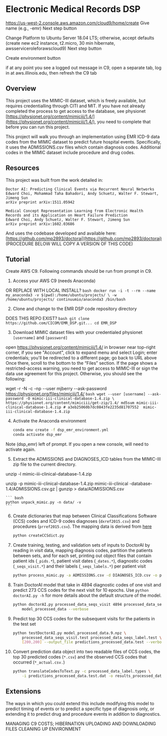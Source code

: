 # Electronic Medical Records DSP


https://us-west-2.console.aws.amazon.com/cloud9/home/create
Give name (e.g., <netid>-emr)
Next step button

Change Platform to Ubuntu Server 18.04 LTS; otherwise, accept defaults (create new ec2 instance, t2.micro, 30 min hibernate, awsserviceroleforawscloud9)
Next step button

Create environment button



if at any point you see a logged out message in C9, open a separate tab, log in at aws.illinois.edu, then refresh the C9 tab



## Overview

This project uses the MIMIC-III dataset, which is freely available, but requires credentialling through CITI and MIT.  If you have not already completed the process to get access to the database, see physionet [https://physionet.org/content/mimiciii/1.4/](https://physionet.org/content/mimiciii/1.4/), you need to complete that before you can run this project.

This project will walk you through an implementation using EMR ICD-9 data codes from the MIMIC dataset to predict future hospital events. Specifically, it uses the ADMISSIONS.csv files which contain diagnosis codes.  Additional codes in the MIMIC dataset include procedure and drug codes.

## Resources

This project was built from the work detailed in:

``` text
Doctor AI: Predicting Clinical Events via Recurrent Neural Networks
Edward Choi, Mohammad Taha Bahadori, Andy Schuetz, Walter F. Stewart, Jimeng Sun
arXiv preprint arXiv:1511.05942
```

``` text
Medical Concept Representation Learning from Electronic Health
Records and its Application on Heart Failure Prediction
Edward Choi, Andy Schuetz, Walter F. Stewart, Jimeng Sun
arXiv preprint arXiv:1602.03686
```

And uses the codebase developed and available here:
[https://github.com/mp2893/doctorai](https://github.com/mp2893/doctorai)
(PROCEDURE BELOW WILL COPY A VERSION OF THIS CODE)

## Tutorial

Create AWS C9. Following commands should be run from prompt in C9.

1. Access your AWS C9 (needs Anaconda)

OR REPLACE WITH LOCAL INSTALL?
    ``` bash
    docker run -i -t --rm --name my_anaconda3 -v $(pwd):/home/ubuntu/projects/ \
        -w /home/ubuntu/projects/ continuumio/anaconda3 /bin/bash
    ```

2. Clone and change to the EMR DSP code repository directory

DOES THIS REPO EXIST?
    ``` bash
    git clone https://github.com/CICOM/EMR_DSP.git...
    cd EMR_DSP
    ```

3. Download MIMIC dataset files with your credentialed physionet `[username]` and `[password]`

open https://physionet.org/content/mimiciii/1.4/ in browser
near top-right corner, if you see "Account", click to expand menu and select Login; enter credentials; you'll be redirected to a different page; go back to URL above
Once there, scroll to the bottom to the “Files” section. If the page shows a restricted-access warning, you need to get access to MIMIC-III or sign the data use agreement for this project. Otherwise, you should see the following:


wget -r -N -c -np --user mjberry --ask-password https://physionet.org/files/mimiciii/1.4/
    ``` bash
    wget --user [username] --ask-password -O mimic-iii-clinical-database-1.4.zip \
        https://physionet.org/content/mimiciii/get-zip/1.4/
    md5sum mimic-iii-clinical-database-1.4.zip
    # a3eb25060b7dc0843fe2235d81707552  mimic-iii-clinical-database-1.4.zip
    ```

4. Activate the Anaconda environment

    ``` bash
    conda env create -f dsp_emr_environment.yml
    conda activate dsp_emr
    ```
Note (dsp_emr) left of prompt. If you open a new console, will need to activate again.

5. Extract the ADMISSIONS and DIAGNOSES_ICD tables from the MIMIC-III zip file to the current directory.

unzip -l mimic-iii-clinical-database-1.4.zip

unzip -p mimic-iii-clinical-database-1.4.zip mimic-iii-clinical
-database-1.4/ADMISSIONS.csv.gz  | gunzip > data/ADMISSIONS.csv



    ``` bash
    python unpack_mimic.py -n data/ -v
    ```

6. Create dictionaries that map between Clinical Classifications Software (CCS) codes and ICD-9 codes diagnoses (`dxref2015.csv`) and procedures (`prref2015.csv`). The mapping data is derived from [here](https://www.hcup-us.ahrq.gov/toolssoftware/ccs/ccs.jsp)

    ``` bash
    python createCCSdict.py
    ```

7. Create training, testing, and validation sets of inputs to DoctorAI by reading in visit data, mapping diagnosis codes, partition the patients between sets, and for each set, printing out object files that contain patient ids (`_pids.*`), patient visit dates (`_dates.*`), diagnostic codes (`_seqs_visit.*`) and their labels (`_seqs_labels.*`) per patient visit

    ``` bash
    python process_mimic.py -a ADMISSIONS.csv -d DIAGNOSES_ICD.csv -o processed_data -v
    ```

8. Train DoctorAI model that take in 4894 diagnostic codes of one visit and predict 273 CCS codes for the next visit for 10 epochs. Use `python doctorAI.py -h` for more details about the default structure of the model.

    ``` bash
    python doctorAI.py processed_data_seqs_visit 4894 processed_data_seqs_label 273 \
        model_processed_data --verbose
    ```

9. Predict top 30 CCS codes for the subsequent visits for the patients in the test set

    ``` bash
    python testDoctorAI.py model_processed_data.9.npz \
        processed_data_seqs_visit.test processed_data_seqs_label.test \
        [200,200] --output_file predictions_processed_data.test --verbose
    ```

10. Convert prediction data object into two readable files of CCS codes, the top 30 predicted codes (`*.csv`) and the observed CCS codes that occurred (`*_actual.csv.`)

    ``` bash
    python translateCodesToText.py -c processed_data_label.types \
        -i predictions_processed_data.test.dat -o results_processed_data.test -v
    ```

## Extensions

The ways in which you could extend this include modifying this model to predict timing of events or to predict a specific type of diagnosis only, or extending it to predict drug and procedure events in addition to diagnostics.

MANAGING C9 COSTS; HIBERNATION
UPLOADING AND DOWNLOADING FILES
CLEANING UP ENVIRONMENT
